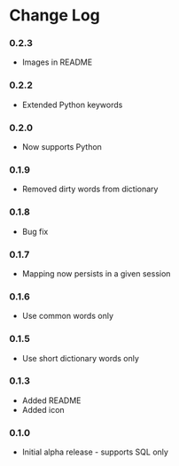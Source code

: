 # Change Log

### 0.2.3
- Images in README

### 0.2.2
- Extended Python keywords

### 0.2.0
- Now supports Python

### 0.1.9
- Removed dirty words from dictionary

### 0.1.8
- Bug fix

### 0.1.7
- Mapping now persists in a given session

### 0.1.6
- Use common words only

### 0.1.5
- Use short dictionary words only

### 0.1.3
- Added README
- Added icon

### 0.1.0
- Initial alpha release - supports SQL only

